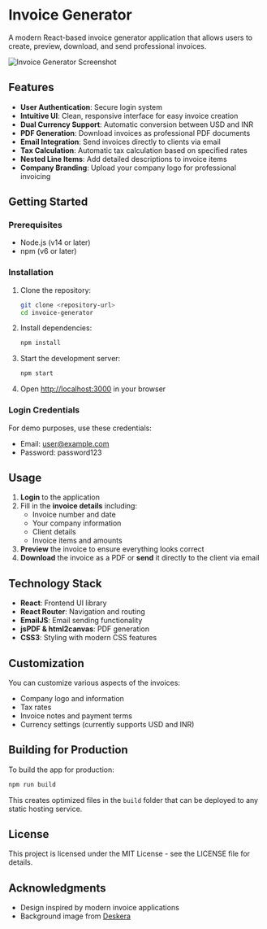 # Invoice Generator

A modern React-based invoice generator application that allows users to create, preview, download, and send professional invoices.

![Invoice Generator Screenshot](https://www.deskera.com/blog/content/images/2020/06/eInvoice--1-.png)

## Features

- **User Authentication**: Secure login system
- **Intuitive UI**: Clean, responsive interface for easy invoice creation
- **Dual Currency Support**: Automatic conversion between USD and INR
- **PDF Generation**: Download invoices as professional PDF documents
- **Email Integration**: Send invoices directly to clients via email
- **Tax Calculation**: Automatic tax calculation based on specified rates
- **Nested Line Items**: Add detailed descriptions to invoice items
- **Company Branding**: Upload your company logo for professional invoicing

## Getting Started

### Prerequisites

- Node.js (v14 or later)
- npm (v6 or later)

### Installation

1. Clone the repository:
   ```bash
   git clone <repository-url>
   cd invoice-generator
   ```

2. Install dependencies:
   ```bash
   npm install
   ```

3. Start the development server:
   ```bash
   npm start
   ```

4. Open [http://localhost:3000](http://localhost:3000) in your browser

### Login Credentials

For demo purposes, use these credentials:
- Email: user@example.com
- Password: password123

## Usage

1. **Login** to the application
2. Fill in the **invoice details** including:
   - Invoice number and date
   - Your company information
   - Client details
   - Invoice items and amounts
3. **Preview** the invoice to ensure everything looks correct
4. **Download** the invoice as a PDF or **send** it directly to the client via email

## Technology Stack

- **React**: Frontend UI library
- **React Router**: Navigation and routing
- **EmailJS**: Email sending functionality
- **jsPDF & html2canvas**: PDF generation
- **CSS3**: Styling with modern CSS features

## Customization

You can customize various aspects of the invoices:
- Company logo and information
- Tax rates
- Invoice notes and payment terms
- Currency settings (currently supports USD and INR)

## Building for Production

To build the app for production:

```bash
npm run build
```

This creates optimized files in the `build` folder that can be deployed to any static hosting service.

## License

This project is licensed under the MIT License - see the LICENSE file for details.

## Acknowledgments

- Design inspired by modern invoice applications
- Background image from [Deskera](https://www.deskera.com/)


